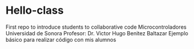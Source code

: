 # Hello-class
First repo to introduce students to collaborative code
Microcontroladores
Universidad de Sonora
Profesor: Dr. Victor Hugo Benitez Baltazar
Ejemplo básico para realizar código con mis alumnos
